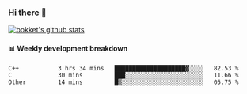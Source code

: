 ### Hi there 👋
[![bokket's github stats](https://github-readme-stats.vercel.app/api?username=bokket&show_icons=true&count_private=true)](https://github.com/anuraghazra/github-readme-stats)

#### :bar_chart: Weekly development breakdown
<!--START_SECTION:waka-->
```text
C++           3 hrs 34 mins   ████████████████████▓░░░░   82.53 % 
C             30 mins         ███░░░░░░░░░░░░░░░░░░░░░░   11.66 % 
Other         14 mins         █▒░░░░░░░░░░░░░░░░░░░░░░░   05.75 % 
```
<!--END_SECTION:waka-->
